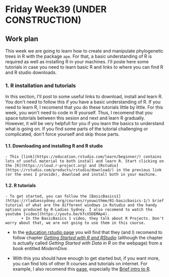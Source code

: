 # Friday Week39 (UNDER CONSTRUCTION)

## Work plan


This week we are going to learn how to create and manipulate phylogenetic trees in R with the package `ape`. For that, a basic understanding of R is required as well as installing R in your machines. I'll poste here some tutorials in case you need to learn basic R and links to where you can find R and R studio downloads. 

### 1. R installation and tutorials

In this section, I'll post to some useful links to download, install and learn R. You don't need to follow this if you have a basic understanding of R. If you need to learn R, I recomend that you do these tutorials little by little. For this week, you won't need to code in R yourself. Thus, I recomend that you space tutorials between this sesion and next and learn R gradually. However, it will be very helpfull for you if you learn the basics to understand what is going on. If you find some parts of the tutorial challenging or complicated, don't force yourself and skip those parts.

#### 1.1. Downloading and installing R and R studio

    - This [link](https://education.rstudio.com/learn/beginner/) contains lots of useful material to both install and learn R. Start clicking on the [R](https://cloud.r-project.org) and [Rstudio](https://rstudio.com/products/rstudio/download/) in the previous link (or the ones I provide), download and install both in your machine. 

#### 1.2. R tutorials

    - To get started, you can follow the [BasicBasics1](https://rladiessydney.org/courses/ryouwithme/01-basicbasics-1/) brief tutorial of what are the different windows in Rstudio and the handy options produced by R-Ladies Sydney. I also recomend to watch the youtube [video](https://youtu.be/kfcX5DEMAp4).
           + In the BasicBasics 1 video, they talk about R Projects. Don't worry about that, we are not going to use them in this course. 
    
   - In the [education rstudio page](https://education.rstudio.com/learn/beginner/) you will find that they (and I) recomend to follow chapter [*Getting Started with R and RStudio*](https://moderndive.netlify.app/1-5-conclusion.html) (although the chapter is actually called *Getting Started with Data in R* on the webpage) from a book entitled *ModernDive*.

   - With this you should have enough to get started but, if you want more, you can find lots of other R courses and tutorials on internet. For example, I also recomend this [page](https://whitlockschluter.zoology.ubc.ca/r-code), especially the [Brief intro to R](https://whitlockschluter.zoology.ubc.ca/r-code/intror). 


